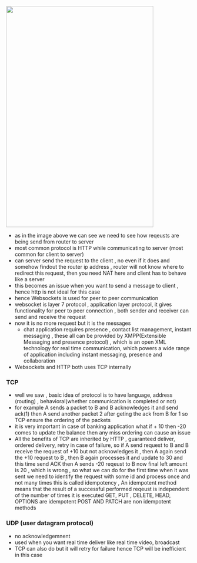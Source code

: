 <img width=400 height=600 src="https://github.com/user-attachments/assets/83530b11-2c7f-4563-8cea-d5c1ea491fb5">

-  as in the image above we can see we need to see how reqeusts are being send from router to server
-  most common protocol is HTTP while communicating to server (most common for client to server)
-  can server send the request to the client , no even if it does and somehow findout the router ip address , router will not know where to redirect this request, then you need NAT here and client has to behave like a server
-  this becomes an issue when you want to send a message to client , hence http is not ideal for this case
-  hence Websockets is used for peer to peer communication
-  websocket is layer 7 protocol , application layer protocol, it gives functionality for peer to peer connection , both sender and receiver can send and receive the request
-  now it is no more request but it is the messages
    -  chat application requires presence , contact list management, instant messaging , these all can be provided by XMPP(Extensible Messaging and presence protocol) , which is an open XML technology for real time communication, which powers a wide range of application including instant messaging, presence and collaboration
- Websockets and HTTP both uses TCP internally 

### TCP
- well we saw , basic idea of protocol is to have language, address (routing) , behavioral(whether communication is completed or not)
- for example A sends a packet to B and B acknowledges it and send ack(1) then A send another packet 2 after geting the ack from B for 1 so TCP ensure the ordering of the packets
- it is very important in case of banking application what if + 10 then -20 comes to update the balance then any miss ordering can cause an issue 
- All the benefits of TCP are inherited by HTTP , guaranteed deliver, ordered delivery, retry in case of failure, so if A send request to B and B receive the request of +10 but not acknowledges it , then A again send the +10 request to B , then B again processes it and update to 30 and this time send ACK then A sends -20 reqeust to B now final left amount is 20 , which is wrong , so what we can do for the first time when it was sent we need to identify the request with some id and process once and not many times this is called idempotency , An idempotent method means that the result of a successful performed reqeust is independent of the number of times it is executed GET, PUT , DELETE, HEAD, OPTIONS are idempotent POST AND PATCH are non idempotent methods

### UDP (user datagram protocol)
- no acknowledgemnent
- used when you want real time deliver like real time video, broadcast
- TCP can also do but it will retry for failure hence TCP will be inefficient in this case
